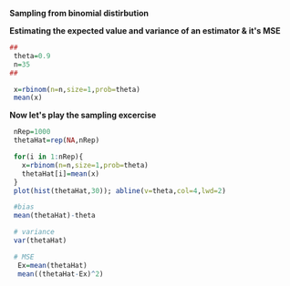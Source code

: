 **Sampling from binomial distirbution**

**Estimating the expected value and variance of an estimator & it's MSE**

```R
##
 theta=0.9
 n=35
##

 x=rbinom(n=n,size=1,prob=theta)
 mean(x)
```

**Now let's play the sampling excercise**

```R
 nRep=1000
 thetaHat=rep(NA,nRep)

 for(i in 1:nRep){
   x=rbinom(n=n,size=1,prob=theta)
   thetaHat[i]=mean(x)
 }
 plot(hist(thetaHat,30)); abline(v=theta,col=4,lwd=2)

 #bias
 mean(thetaHat)-theta

 # variance
 var(thetaHat)

 # MSE
  Ex=mean(thetaHat)
  mean((thetaHat-Ex)^2)
```

